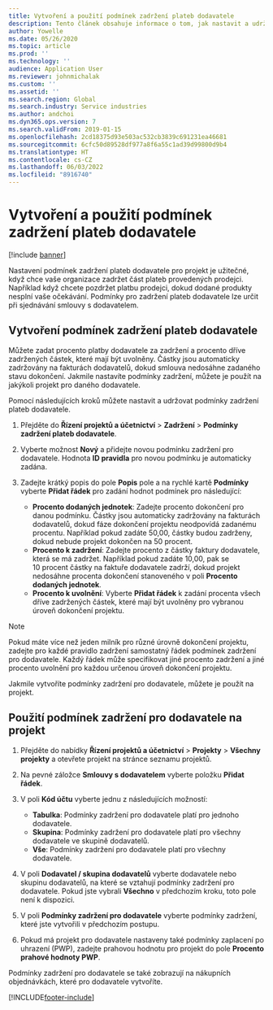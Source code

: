 ```yaml
---
title: Vytvoření a použití podmínek zadržení plateb dodavatele
description: Tento článek obsahuje informace o tom, jak nastavit a udržovat podmínky zadržení plateb dodavatelům.
author: Yowelle
ms.date: 05/26/2020
ms.topic: article
ms.prod: ''
ms.technology: ''
audience: Application User
ms.reviewer: johnmichalak
ms.custom: ''
ms.assetid: ''
ms.search.region: Global
ms.search.industry: Service industries
ms.author: andchoi
ms.dyn365.ops.version: 7
ms.search.validFrom: 2019-01-15
ms.openlocfilehash: 2cd18375d93e503ac532cb3839c691231ea46681
ms.sourcegitcommit: 6cfc50d89528df977a8f6a55c1ad39d99800d9b4
ms.translationtype: HT
ms.contentlocale: cs-CZ
ms.lasthandoff: 06/03/2022
ms.locfileid: "8916740"
---
```

# <a name="create-and-apply-vendor-payment-retention-terms"></a>Vytvoření a použití podmínek zadržení plateb dodavatele

[!include [banner](../includes/banner.md)] 

Nastavení podmínek zadržení plateb dodavatele pro projekt je užitečné, když chce vaše organizace zadržet část plateb provedených prodejci. Například když chcete pozdržet platbu prodejci, dokud dodané produkty nesplní vaše očekávání. Podmínky pro zadržení plateb dodavatele lze určit při sjednávání smlouvy s dodavatelem.

## <a name="create-vendor-payment-retention-terms"></a>Vytvoření podmínek zadržení plateb dodavatele

Můžete zadat procento platby dodavatele za zadržení a procento dříve zadržených částek, které mají být uvolněny. Částky jsou automaticky zadržovány na fakturách dodavatelů, dokud smlouva nedosáhne zadaného stavu dokončení. Jakmile nastavíte podmínky zadržení, můžete je použít na jakýkoli projekt pro daného dodavatele.

Pomocí následujících kroků můžete nastavit a udržovat podmínky zadržení plateb dodavatele. 

1. Přejděte do **Řízení projektů a účetnictví** > **Zadržení** > **Podmínky zadržení plateb dodavatele**.
2. Vyberte možnost **Nový** a přidejte novou podmínku zadržení pro dodavatele. Hodnota **ID pravidla** pro novou podmínku je automaticky zadána. 
3. Zadejte krátký popis do pole **Popis** pole a na rychlé kartě **Podmínky** vyberte **Přidat řádek** pro zadání hodnot podmínek pro následující:

   - **Procento dodaných jednotek**: Zadejte procento dokončení pro danou podmínku. Částky jsou automaticky zadržovány na fakturách dodavatelů, dokud fáze dokončení projektu neodpovídá zadanému procentu. Například pokud zadáte 50,00, částky budou zadrženy, dokud nebude projekt dokončen na 50 procent.
   - **Procento k zadržení**: Zadejte procento z částky faktury dodavatele, která se má zadržet. Například pokud zadáte 10,00, pak se 10 procent částky na faktuře dodavatele zadrží, dokud projekt nedosáhne procenta dokončení stanoveného v poli **Procento dodaných jednotek**.
   - **Procento k uvolnění**: Vyberte **Přidat řádek** k zadání procenta všech dříve zadržených částek, které mají být uvolněny pro vybranou úroveň dokončení projektu.

> [!NOTE]
> Pokud máte více než jeden milník pro různé úrovně dokončení projektu, zadejte pro každé pravidlo zadržení samostatný řádek podmínek zadržení pro dodavatele. Každý řádek může specifikovat jiné procento zadržení a jiné procento uvolnění pro každou určenou úroveň dokončení projektu.

Jakmile vytvoříte podmínky zadržení pro dodavatele, můžete je použít na projekt.

## <a name="apply-vendor-retention-terms-to-a-project"></a>Použití podmínek zadržení pro dodavatele na projekt

1. Přejděte do nabídky **Řízení projektů a účetnictví** > **Projekty** > **Všechny projekty** a otevřete projekt na stránce seznamu projektů.
2. Na pevné záložce **Smlouvy s dodavatelem** vyberte položku **Přidat řádek**.
3. V poli **Kód účtu** vyberte jednu z následujících možností: 

   - **Tabulka**: Podmínky zadržení pro dodavatele platí pro jednoho dodavatele.
   - **Skupina**: Podmínky zadržení pro dodavatele platí pro všechny dodavatele ve skupině dodavatelů.
   - **Vše**: Podmínky zadržení pro dodavatele platí pro všechny dodavatele.

4. V poli **Dodavatel / skupina dodavatelů** vyberte dodavatele nebo skupinu dodavatelů, na které se vztahují podmínky zadržení pro dodavatele. Pokud jste vybrali **Všechno** v předchozím kroku, toto pole není k dispozici.
5. V poli **Podmínky zadržení pro dodavatele** vyberte podmínky zadržení, které jste vytvořili v předchozím postupu.
6. Pokud má projekt pro dodavatele nastaveny také podmínky zaplacení po uhrazení (PWP), zadejte prahovou hodnotu pro projekt do pole **Procento prahové hodnoty PWP**.

Podmínky zadržení pro dodavatele se také zobrazují na nákupních objednávkách, které pro dodavatele vytvoříte.


[!INCLUDE[footer-include](../includes/footer-banner.md)]